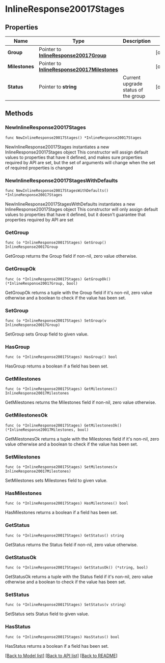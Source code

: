 # InlineResponse20017Stages

## Properties

Name | Type | Description | Notes
------------ | ------------- | ------------- | -------------
**Group** | Pointer to [**InlineResponse20017Group**](InlineResponse20017Group.md) |  | [optional] 
**Milestones** | Pointer to [**InlineResponse20017Milestones**](InlineResponse20017Milestones.md) |  | [optional] 
**Status** | Pointer to **string** | Current upgrade status of the group | [optional] 

## Methods

### NewInlineResponse20017Stages

`func NewInlineResponse20017Stages() *InlineResponse20017Stages`

NewInlineResponse20017Stages instantiates a new InlineResponse20017Stages object
This constructor will assign default values to properties that have it defined,
and makes sure properties required by API are set, but the set of arguments
will change when the set of required properties is changed

### NewInlineResponse20017StagesWithDefaults

`func NewInlineResponse20017StagesWithDefaults() *InlineResponse20017Stages`

NewInlineResponse20017StagesWithDefaults instantiates a new InlineResponse20017Stages object
This constructor will only assign default values to properties that have it defined,
but it doesn't guarantee that properties required by API are set

### GetGroup

`func (o *InlineResponse20017Stages) GetGroup() InlineResponse20017Group`

GetGroup returns the Group field if non-nil, zero value otherwise.

### GetGroupOk

`func (o *InlineResponse20017Stages) GetGroupOk() (*InlineResponse20017Group, bool)`

GetGroupOk returns a tuple with the Group field if it's non-nil, zero value otherwise
and a boolean to check if the value has been set.

### SetGroup

`func (o *InlineResponse20017Stages) SetGroup(v InlineResponse20017Group)`

SetGroup sets Group field to given value.

### HasGroup

`func (o *InlineResponse20017Stages) HasGroup() bool`

HasGroup returns a boolean if a field has been set.

### GetMilestones

`func (o *InlineResponse20017Stages) GetMilestones() InlineResponse20017Milestones`

GetMilestones returns the Milestones field if non-nil, zero value otherwise.

### GetMilestonesOk

`func (o *InlineResponse20017Stages) GetMilestonesOk() (*InlineResponse20017Milestones, bool)`

GetMilestonesOk returns a tuple with the Milestones field if it's non-nil, zero value otherwise
and a boolean to check if the value has been set.

### SetMilestones

`func (o *InlineResponse20017Stages) SetMilestones(v InlineResponse20017Milestones)`

SetMilestones sets Milestones field to given value.

### HasMilestones

`func (o *InlineResponse20017Stages) HasMilestones() bool`

HasMilestones returns a boolean if a field has been set.

### GetStatus

`func (o *InlineResponse20017Stages) GetStatus() string`

GetStatus returns the Status field if non-nil, zero value otherwise.

### GetStatusOk

`func (o *InlineResponse20017Stages) GetStatusOk() (*string, bool)`

GetStatusOk returns a tuple with the Status field if it's non-nil, zero value otherwise
and a boolean to check if the value has been set.

### SetStatus

`func (o *InlineResponse20017Stages) SetStatus(v string)`

SetStatus sets Status field to given value.

### HasStatus

`func (o *InlineResponse20017Stages) HasStatus() bool`

HasStatus returns a boolean if a field has been set.


[[Back to Model list]](../README.md#documentation-for-models) [[Back to API list]](../README.md#documentation-for-api-endpoints) [[Back to README]](../README.md)


